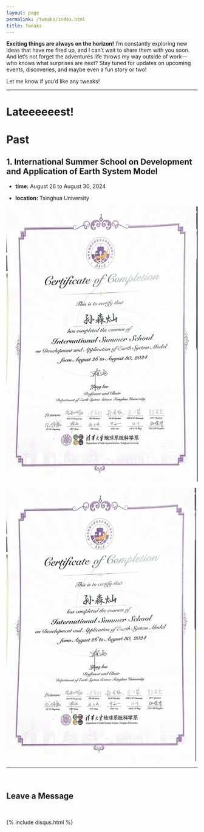 ```yaml
---
layout: page
permalink: /tweaks/index.html
title: Tweaks
---
```



**Exciting things are always on the horizon!** I’m constantly exploring new ideas that have me fired up, and I can’t wait to share them with you soon. And let’s not forget the adventures life throws my way outside of work—who knows what surprises are next? Stay tuned for updates on upcoming events, discoveries, and maybe even a fun story or two!

Let me know if you’d like any tweaks!

----
# Lateeeeeest!

# Past
## 1. International Summer School on Development and Application of Earth System Model

- **time:** August 26 to August 30, 2024

- **location:** Tsinghua University

![证书](./images/地学系暑期学校证书.png)

<img src="./images/地学系暑期学校证书.png" alt="证书" width="500"/>

---

<br>

## Leave a Message

<br>

{% include disqus.html %} 

<br>

